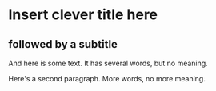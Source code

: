 # Insert clever title here

## followed by a subtitle

And here is some text. It has several words, but no meaning. 

Here's a second paragraph. More words, no more meaning.

